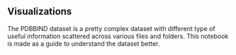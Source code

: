 ## Visualizations

The PDBBIND dataset is a pretty complex dataset with different type of useful information scattered across various files and folders. This notebook is made as a guide to understand the dataset better.
